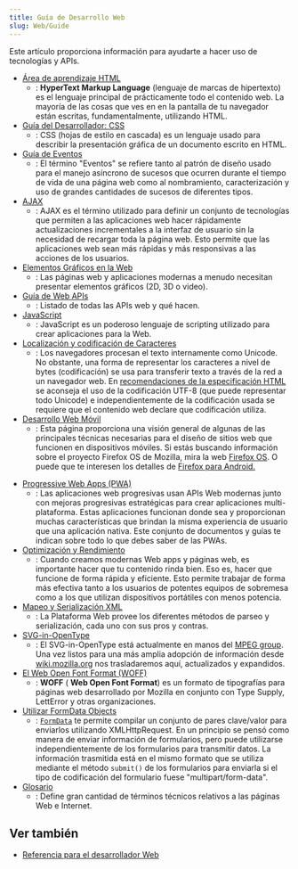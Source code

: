 ```yaml
---
title: Guía de Desarrollo Web
slug: Web/Guide
---
```


Este artículo proporciona información para ayudarte a hacer uso de tecnologías y APIs.

- [Área de aprendizaje HTML](/es/docs/Learn/HTML)
  - : **HyperText Markup Language** (lenguaje de marcas de hipertexto) es el lenguaje principal de prácticamente todo el contenido web. La mayoría de las cosas que ves en en la pantalla de tu navegador están escritas, fundamentalmente, utilizando HTML.
- [Guía del Desarrollador: CSS](/es/docs/Web/Guide/CSS)
  - : CSS (hojas de estilo en cascada) es un lenguaje usado para describir la presentación gráfica de un documento escrito en HTML.
- [Guía de Eventos](/es/docs/Web/Guide/Events)
  - : El término "Eventos" se refiere tanto al patrón de diseño usado para el manejo asíncrono de sucesos que ocurren durante el tiempo de vida de una página web como al nombramiento, caracterización y uso de grandes cantidades de sucesos de diferentes tipos.
- [AJAX](/es/docs/Web/Guide/AJAX)
  - : AJAX es el término utilizado para definir un conjunto de tecnologías que permiten a las aplicaciones web hacer rápidamente actualizaciones incrementales a la interfaz de usuario sin la necesidad de recargar toda la página web. Esto permite que las aplicaciones web sean más rápidas y más responsivas a las acciones de los usuarios.
- [Elementos Gráficos en la Web](/es/docs/Web/Guide/Graphics)
  - : Las páginas web y aplicaciones modernas a menudo necesitan presentar elementos gráficos (2D, 3D o video).
- [Guía de Web APIs](/es/docs/Web/Guide/API)
  - : Listado de todas las APIs web y qué hacen.
- [JavaScript](/es/docs/JavaScript)
  - : JavaScript es un poderoso lenguaje de scripting utilizado para crear aplicaciones para la Web.
- [Localización y codificación de Caracteres](/es/docs/Localizations_and_character_encodings)
  - : Los navegadores procesan el texto internamente como Unicode. No obstante, una forma de representar los caracteres a nivel de bytes (codificación) se usa para transferir texto a través de la red a un navegador web. En [recomendaciones de la especificación HTML](http://www.whatwg.org/specs/web-apps/current-work/multipage/semantics.html#charset) se aconseja el uso de la codificación UTF-8 (que puede representar todo Unicode) e independientemente de la codificación usada se requiere que el contenido web declare que codificación utiliza.
- [Desarrollo Web Móvil](/es/docs/Web/Guide/Mobile)
  - : Esta página proporciona una visión general de algunas de las principales técnicas necesarias para el diseño de sitios web que funcionen en dispositivos móviles. Si estás buscando información sobre el proyecto Firefox OS de Mozilla, mira la web [Firefox OS](/en/Mozilla/Firefox_OS). O puede que te interesen los detalles de [Firefox para Android.](/en/Mozilla/Firefox_for_Android)

<!---->

<!---->

- [Progressive Web Apps (PWA)](/en-US/Apps/Progressive#Core_PWA_guides)
  - : Las aplicaciones web progresivas usan APIs Web modernas junto con mejoras progresivas estratégicas para crear aplicaciones multi-plataforma. Estas aplicaciones funcionan donde sea y proporcionan muchas características que brindan la misma experiencia de usuario que una aplicación nativa. Este conjunto de documentos y guías te indican sobre todo lo que debes saber de las PWAs.
- [Optimización y Rendimiento](/es/docs/Web/Guide/Performance)
  - : Cuando creamos modernas Web apps y páginas web, es importante hacer que tu contenido rinda bien. Eso es, hacer que funcione de forma rápida y eficiente. Esto permite trabajar de forma más efectiva tanto a los usuarios de potentes equipos de sobremesa como a los que utilizan dispositivos portátiles con menos potencia.
- [Mapeo y Serialización XML](/es/docs/Web/Guide/Parsing_and_serializing_XML)
  - : La Plataforma Web provee los diferentes métodos de parseo y serialización, cada uno con sus pros y contras.
- [SVG-in-OpenType](/es/docs/Web/Guide/SVG-in-OpenType)
  - : El SVG-in-OpenType está actualmente en manos del [MPEG group](http://mpeg.chiariglione.org/). Una vez listos para una más amplia adopción de información desde [wiki.mozilla.org](https://wiki.mozilla.org/SVGOpenTypeFonts) nos trasladaremos aquí, actualizados y expandidos.
- [El Web Open Font Format (WOFF)](/es/docs/Web/Guide/WOFF)
  - : **WOFF** ( **Web Open Font Format**) es un formato de tipografías para páginas web desarrollado por Mozilla en conjunto con Type Supply, LettError y otras organizaciones.
- [Utilizar FormData Objects](/es/docs/Web/Guide/Using_FormData_Objects)
  - : [`FormData`](/en/DOM/XMLHttpRequest/FormData) te permite compilar un conjunto de pares clave/valor para enviarlos utilizando XMLHttpRequest. En un principio se pensó como manera de enviar información de formularios, pero puede utilizarse independientemente de los formularios para transmitir datos. La información trasmitida está en el mismo formato que se utiliza mediante el método `submit()` de los formularios para enviarla si el tipo de codificación del formulario fuese "multipart/form-data".
- [Glosario](/es/docs/Glossary)
  - : Define gran cantidad de términos técnicos relativos a las páginas Web e Internet.

## Ver también

- [Referencia para el desarrollador Web](/es/docs/Web/Reference)
